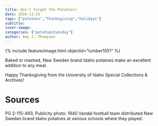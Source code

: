 ```yaml
---
title: Don't Forget the Potatoes!
date: 2016-11-23
tags: ["potatoes","Thanksgiving","holidays"]
subtitle: 
cover-image: 
categories: ["potatopotuesday"]
author: Amy J. Thompson
---
```


{% include feature/image.html objectid="lumber1051" %}

Baked or mashed, New Sweden brand Idaho potatoes make an excellent addition to any meal.

Happy Thanksgiving from the University of Idaho Special Collections & Archives!

# Sources

PG 2-115-493, Publicity photo: 1940 Vandal football team distributed New Sweden brand Idaho potatoes at various schools where they played.
